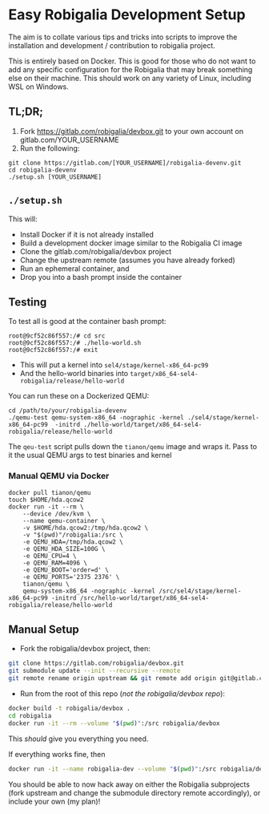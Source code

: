 # Easy Robigalia Development Setup

The aim is to collate various tips and tricks into scripts to improve the installation and development / contribution to robigalia project. 

This is entirely based on Docker. This is good for those who do not want to add any specific configuration for the Robigalia that may break something else on their machine. This should work on any variety of Linux, including WSL on Windows.

## TL;DR;

1. Fork https://gitlab.com/robigalia/devbox.git to your own account on gitlab.com/YOUR_USERNAME
1. Run the following:

```$bash
git clone https://gitlab.com/[YOUR_USERNAME]/robigalia-devenv.git
cd robigalia-devenv
./setup.sh [YOUR_USERNAME]
```

## ``./setup.sh``

This will:

- Install Docker if it is not already installed
- Build a development docker image similar to the Robigalia CI image
- Clone the gitlab.com/robigalia/devbox project
- Change the upstream remote (assumes you have already forked)
- Run an ephemeral container, and
- Drop you into a bash prompt inside the container

## Testing

To test all is good at the container bash prompt:

```$bash
root@9cf52c86f557:/# cd src
root@9cf52c86f557:/# ./hello-world.sh
root@9cf52c86f557:/# exit
```

- This will put a kernel into `sel4/stage/kernel-x86_64-pc99`
- And the hello-world binaries into `target/x86_64-sel4-robigalia/release/hello-world`

You can run these on a Dockerized QEMU:

```$bash
cd /path/to/your/robigalia-devenv
./qemu-test qemu-system-x86_64 -nographic -kernel ./sel4/stage/kernel-x86_64-pc99  -initrd ./hello-world/target/x86_64-sel4-robigalia/release/hello-world
```

The ``qeu-test`` script pulls down the ``tianon/qemu`` image and wraps it. Pass to it the usual QEMU args to test binaries and kernel

### Manual QEMU via Docker

```$bash
docker pull tianon/qemu
touch $HOME/hda.qcow2
docker run -it --rm \
    --device /dev/kvm \
    --name qemu-container \
    -v $HOME/hda.qcow2:/tmp/hda.qcow2 \
    -v "$(pwd)"/robigalia:/src \
    -e QEMU_HDA=/tmp/hda.qcow2 \
    -e QEMU_HDA_SIZE=100G \
    -e QEMU_CPU=4 \
    -e QEMU_RAM=4096 \
    -e QEMU_BOOT='order=d' \
    -e QEMU_PORTS='2375 2376' \
    tianon/qemu \
    qemu-system-x86_64 -nographic -kernel /src/sel4/stage/kernel-x86_64-pc99 -initrd /src/hello-world/target/x86_64-sel4-robigalia/release/hello-world
```

## Manual Setup

- Fork the robigalia/devbox project, then:

```bash
git clone https://gitlab.com/robigalia/devbox.git
git submodule update --init --recursive --remote
git remote rename origin upstream && git remote add origin git@gitlab.com:[YOUR_USERNAME]/devbox.git && git fetch origin && git branch -u origin/master master
```

- Run from the root of this repo (*not the robigalia/devbox repo*):

```bash
docker build -t robigalia/devbox .
cd robigalia
docker run -it --rm --volume "$(pwd)":/src robigalia/devbox
```

This *should* give you everything you need.

If everything works fine, then

```bash
docker run -it --name robigalia-dev --volume "$(pwd)":/src robigalia/devbox
```

You should be able to now hack away on either the Robigalia subprojects (fork upstream and change the submodule directory remote accordingly), or include your own (my plan)!
